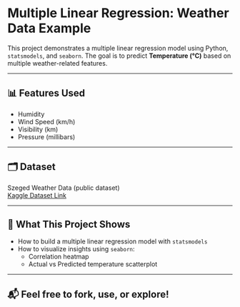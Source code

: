 # Multiple Linear Regression: Weather Data Example

This project demonstrates a multiple linear regression model using Python, `statsmodels`, and `seaborn`.
The goal is to predict **Temperature (°C)** based on multiple weather-related features.

---

## 📊 Features Used

- Humidity  
- Wind Speed (km/h)  
- Visibility (km)  
- Pressure (millibars)

---

## 🗂️ Dataset

Szeged Weather Data (public dataset)  
[Kaggle Dataset Link](https://www.kaggle.com/datasets/budincsevity/szeged-weather)

---

## 🧠 What This Project Shows

- How to build a multiple linear regression model with `statsmodels`  
- How to visualize insights using `seaborn`:
  - Correlation heatmap  
  - Actual vs Predicted temperature scatterplot

---

## 📬 Feel free to fork, use, or explore!
